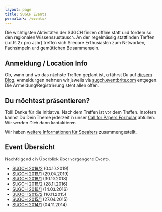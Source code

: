 ```yaml
---
layout: page
title: SUGCH Events
permalink: /events/
---
```


Die wichtigsten Aktivitäten der SUGCH finden offline statt und fördern so
den regionalen Wissensaustausch. An den regelmässig stattfinden Treffen
(i.d.R. 2x pro Jahr) treffen sich Sitecore Enthusiasten zum Networken,
Fachsimpeln und gemütlichen Beisammensein.

## Anmeldung / Location Info

Ob, wann und wo das nächste Treffen geplant ist, erfährst Du auf [diesem
Blog](http://sugch.github.io). Anmeldungen nehmen wir jeweils via
[sugch.eventbrite.com](http://sugch.eventbrite.com) entgegen. Die
Anmeldung/Registrierung steht allen offen.

## Du möchtest präsentieren?

Toll! Danke für die Initiative. Nach dem Treffen ist vor dem Treffen.
Insofern kannst Du Dein Theme jederzeit in unser [Call for Papers
Formular](http://goo.gl/forms/BlN7swGRMD) abfüllen. Wir werden Dich dann kontaktieren.

Wir haben [weitere Informationen für Speakers](/speaker-infos/)
zusammengestellt.

## Event Übersicht

Nachfolgend ein Überblick über vergangene Events.

* [SUGCH 2019/2](/SUGCH-2019-2) (04.10.2019)
* [SUGCH 2019/1](/SUGCH-2019-1) (29.04.2019)
* [SUGCH 2018/1](/SUGCH-2018-1) (30.10.2018)
* [SUGCH 2016/2](/SUGCH-2016-2) (28.11.2016)
* [SUGCH 2016/1](/SUGCH-2016-1) (14.03.2016)
* [SUGCH 2015/2](/SUGCH-2015-2) (16.11.2015)
* [SUGCH 2015/1](/SUGCH-zum-Zweiten) (27.04.2015)
* [SUGCH 2014/1](/SUGCH-2014-1-rueckblick) (04.11.2014)

